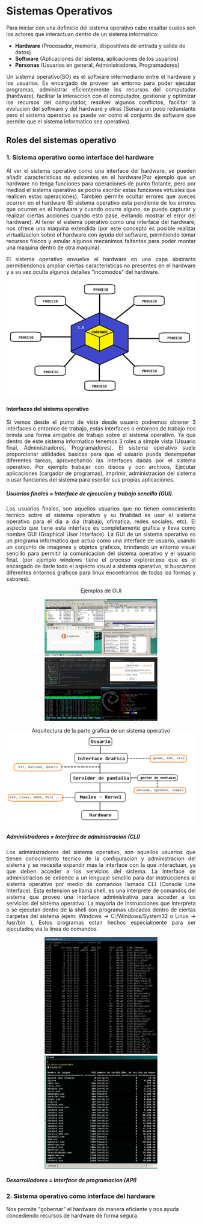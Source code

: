 # Sistemas Operativos

<p align="justify">
Para iniciar con una definicio del sistema operativo cabe resaltar cuales son los actores que interactuan dentro de un sistema informatico:
</p>

* **Hardware** (Procesador, memoria, dispositivos de entrada y salida de datos)
* **Software** (Aplicaciones del sistema, aplicaciones de los usuarios)
* **Personas** (Usuarios en general, Administradores, Programadores)

<p align="justify">
Un sistema operativo(SO) es el software intermediario entre el hardware y los usuarios. Es encargado de proveer un entorno para poder ejecutar programas, administrar eficientemente los recursos del computador (hardware), facilitar la interaccion con el computador, gestionar y optimizar los recursos del computador, resolver algunos conflictos, facilitar la evolucion del software y del hardware y otras (Sonara un poco redundante pero el sistema operativo se puede ver como el conjunto de software que permite que el sistema informatico sea operativo).
</p>

## Roles del sistemas operativo

### 1. Sistema operativo como interface del hardware

<p align="justify">
Al ver el sistema operativo como una interface del hardware, se pueden añadir caracteristicas no existentes en el hardware(Por ejemplo que un hardware no tenga funciones para operaciones de punto flotante, pero por mediod el sistema operativo se podria escribir estas funciones virtuales que realicen estas operaciones). Tambien permite ocultar errores que aveces ocurren en el hardware (El sistema operativo esta pendiente de los errores que ocurren en el hardware y cuando ocurre alguno, se puede capturar y realizar ciertas acciones cuando esto pase, evitando mostrar el error del hardware). Al tener el sistema operativo como una interface del hardware, nos ofrece una maquina extendida (por este concepto es posible realizar virtualizacion sobre el hardware con ayuda del software, permitiendo tomar recursos fisicos y emular algunos mecanimos faltantes para poder montar una maquina dentro de otra maquina).
</p>

<p align="justify">
El sistema operativo envuelve el hardware en una capa abstracta permitiendonos ampliar ciertas caracteristicas no presentes en el hardware y a su vez oculta algunos detalles "incomodos" del hardware.
</p>

<p aling="center">
<img src="imagenes/abs_hw.png">
</p>

#### Interfaces del sistema operativo

<p align="justify">
Si vemos desde el punto de vista desde usuario podremos obtener 3 interfaces o entornos de trabajo, estas interfaces o entornos de trabajo nos brinda una forma amigable de trabajo sobre el sistema operativo. Ya que dentro de este sistema informatico tenemos 3 roles a simple vista (Usuario final, Administradores, Programadores). El sistema operativo suele proporcionar utilidades basicas para que el usuario pueda desempeñar diferentes tareas, aprovechando las interfaces dadas por el sistema operativo. Por ejemplo trabajar con discos y con archivos, Ejecutar aplicaciones (cargador de programas), imprimir, administracion del sistema o usar funciones del sistema para escribir sus propias aplicaciones.
</p>

##### **Usuarios finales =** Interface de ejecucion y trabajo sencillo (GUI).

<p align="justify">
Los usuarios finales, son aquellos usuarios que no tienen conocimiento tecnico sobre el sistema operativo y su finalidad es usar el sistema operativo para el dia a dia (trabajo, ofimatica, redes sociales, etc). El aspecto que tiene esta interface es completamente grafica y lleva como nombre GUI (Graphical User Interface). La GUI de un sistema operativo es un programa informatico que actua como una interface de usuario, usando un conjunto de imagenes y objetos graficos, brindando un entorno visual sencillo para permitir la comunicacion del sistema operativo y el usuario final. (por ejemplo windows tiene el proceso explorer.exe que es el encargado de darle todo el aspecto visual a sistema operativo, si buscamos diferentes entornos graficos para linux encontramos de todas las formas y sabores).
</p>

<p align="center">
Ejemplos de GUI
</p>
<p align="center">
<img src="imagenes/GUI_WINDOWS.png" width="300">
<img src="imagenes/gui_linux.jpg" width="300">
</p>


<p align="center">
Arquitectura de la parte grafica de un sistema operativo
<img src="imagenes/GUI_arch.png">
</p>

##### **Administradores =** Interface de administracion (CLI)

<p align="justify">
Los administradores del sistema operativo, son aquellos usuarios que tienen conocimiento tecnico de la configuracion y administracion del sistema y se necesita expandir mas la interface con la que interactuan, ya que deben acceder a los servicios del sistema. La interface de administracion se extiende a un lenguaje sencillo para dar instrucciones al sistema operativo por medio de comandos llamada CLI (Console Line Interface). Esta extension se llama shell, es una interprete de comandos del sistema que provee una interface administrativa para acceder a los servicios del sistema operativo. La mayoria de instrucciones que interpreta o se ejecutan dentro de la shell son programas ubicados dentro de ciertas carpetas del sistema (ejem: Windows -> C:/Windows/System32 o Linux -> /usr/bin ), Estos programas estan hechos especialmente para ser ejecutados via la linea de comandos.
</p>

<p align="center">
<img src="imagenes/cli_linux.jpg" width="300">
<img src="imagenes/CLI_WINDOWS.png" width="300">
</p>

##### **Desarrolladores =** Interface de programacion (API)

### 2. Sistema operativo como interface del hardware

Nos permite "gobernar" el hardware de manera eficiente y nos ayuda concediendo recursos de hardware de forma segura.
